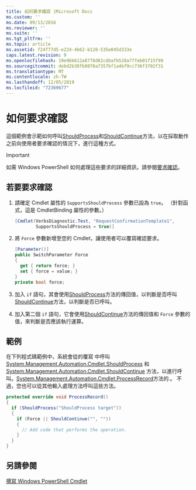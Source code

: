```yaml
---
title: 如何要求確認 |Microsoft Docs
ms.custom: ''
ms.date: 09/13/2016
ms.reviewer: ''
ms.suite: ''
ms.tgt_pltfrm: ''
ms.topic: article
ms.assetid: f24f77d5-e224-4b62-b128-535e045d333e
caps.latest.revision: 9
ms.openlocfilehash: 19e96b612a8778d82cdbafb528a7ffeb01f15f99
ms.sourcegitcommit: debd2b38fb8070a7357bf1a4bf9cc736f3702f31
ms.translationtype: MT
ms.contentlocale: zh-TW
ms.lasthandoff: 12/05/2019
ms.locfileid: "72369677"
---
```

# <a name="how-to-request-confirmations"></a>如何要求確認

這個範例會示範如何呼叫[ShouldProcess](/dotnet/api/System.Management.Automation.Cmdlet.ShouldProcess)和[ShouldContinue](/dotnet/api/System.Management.Automation.Cmdlet.ShouldContinue)方法，以在採取動作之前向使用者要求確認的情況下，進行這種方式。

> [!IMPORTANT]
> 如需 Windows PowerShell 如何處理這些要求的詳細資訊，請參閱[要求確認](./requesting-confirmation-from-cmdlets.md)。

## <a name="to-request-confirmation"></a>若要要求確認

1. 請確定 Cmdlet 屬性的 `SupportsShouldProcess` 參數已設為 `true`。 （針對函式，這是 CmdletBinding 屬性的參數。）

    ```csharp
    [Cmdlet(VerbsDiagnostic.Test, "RequestConfirmationTemplate1",
            SupportsShouldProcess = true)]
    ```

2. 將 `Force` 參數新增至您的 Cmdlet，讓使用者可以覆寫確認要求。

    ```csharp
    [Parameter()]
    public SwitchParameter Force
    {
      get { return force; }
      set { force = value; }
    }
    private bool force;
    ```

3. 加入 `if` 語句，其會使用[ShouldProcess](/dotnet/api/System.Management.Automation.Cmdlet.ShouldProcess)方法的傳回值，以判斷是否呼叫[ShouldContinue](/dotnet/api/System.Management.Automation.Cmdlet.ShouldContinue)方法，以判斷是否已呼叫。

4. 加入第二個 `if` 語句，它會使用[ShouldContinue](/dotnet/api/System.Management.Automation.Cmdlet.ShouldContinue)方法的傳回值和 `Force` 參數的值，來判斷是否應該執行運算。

## <a name="example"></a>範例

在下列程式碼範例中，系統會從的覆寫 中呼叫 [System.Management.Automation.Cmdlet.ShouldProcess](/dotnet/api/System.Management.Automation.Cmdlet.ShouldProcess) 和 [System.Management.Automation.Cmdlet.ShouldContinue](/dotnet/api/System.Management.Automation.Cmdlet.ShouldContinue) 方法，以進行呼叫。[System.Management.Automation.Cmdlet.ProcessRecord](/dotnet/api/System.Management.Automation.Cmdlet.ProcessRecord)方法的.。 不過，您也可以從其他輸入處理方法呼叫這些方法。

```csharp
protected override void ProcessRecord()
{
  if (ShouldProcess("ShouldProcess target"))
  {
    if (Force || ShouldContinue("", ""))
    {
      // Add code that performs the operation.
    }
  }
}
```

## <a name="see-also"></a>另請參閱

[撰寫 Windows PowerShell Cmdlet](./writing-a-windows-powershell-cmdlet.md)
